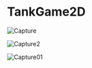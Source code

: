 # TankGame2D 

![Capture](https://user-images.githubusercontent.com/59308946/192884695-3d51ab4e-dcde-4be6-ac99-2e1f3e7474e6.PNG)


![Capture2](https://user-images.githubusercontent.com/59308946/192884738-21479fbc-fe23-4e20-8b35-ac01588f2a4d.PNG)


![Capture01](https://user-images.githubusercontent.com/59308946/192885021-11ccd754-71d0-4767-b73f-8060862b01a2.png)



